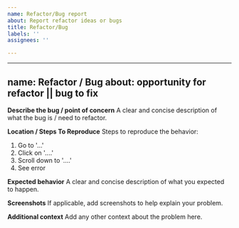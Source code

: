 ```yaml
---
name: Refactor/Bug report
about: Report refactor ideas or bugs
title: Refactor/Bug
labels: ''
assignees: ''

---
```


---
name: Refactor / Bug
about: opportunity for refactor || bug to fix
---

**Describe the bug / point of concern**
A clear and concise description of what the bug is / need to refactor.

**Location / Steps To Reproduce**
Steps to reproduce the behavior:
1. Go to '...'
2. Click on '....'
3. Scroll down to '....'
4. See error

**Expected behavior**
A clear and concise description of what you expected to happen.

**Screenshots**
If applicable, add screenshots to help explain your problem.

**Additional context**
Add any other context about the problem here.
